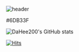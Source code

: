 <!-- ### Hi there 👋 -->

![header](https://capsule-render.vercel.app/api?type=waving&color=FFFFFF&height=250&section=header&text=welcome%20to%20DaHee200's%20githup&fontSize=50&fontColor=ffff)

#6DB33F 

![DaHee200's GitHub stats](https://github-readme-stats.vercel.app/api?username=DaHee200&theme=dark&show_icons=true)
<!-- ![Top Langs](https://githup-readme-stats.vercel.app/api/top-langs/?username=DaHee200&layout=compact) -->

[![Hits](https://hits.seeyoufarm.com/api/count/incr/badge.svg?url=https%3A%2F%2Fgithub.com%2FDaHee200&count_bg=%2379C83D&title_bg=%23555555&icon=&icon_color=%23E7E7E7&title=hits&edge_flat=false)](https://hits.seeyoufarm.com)

<!--
- 🔭 
- 🌱 I’m currently learning ...
- 👯 I’m looking to collaborate on ...
- 🤔 I’m looking for help with ...
- 💬 Ask me about ...
- 📫 How to reach me: ...
- 😄 Pronouns: ...
- ⚡ Fun fact: ...
-->

